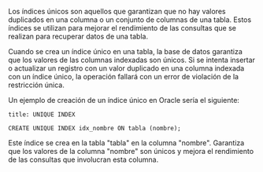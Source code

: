 Los índices únicos son aquellos que garantizan que no hay valores duplicados en una columna o un conjunto de columnas de una tabla. Estos índices se utilizan para mejorar el rendimiento de las consultas que se realizan para recuperar datos de una tabla.

Cuando se crea un índice único en una tabla, la base de datos garantiza que los valores de las columnas indexadas son únicos. Si se intenta insertar o actualizar un registro con un valor duplicado en una columna indexada con un índice único, la operación fallará con un error de violación de la restricción única.

Un ejemplo de creación de un índice único en Oracle sería el siguiente:

```ad-important
title: UNIQUE INDEX
```
```
CREATE UNIQUE INDEX idx_nombre ON tabla (nombre);
```

Este índice se crea en la tabla "tabla" en la columna "nombre". Garantiza que los valores de la columna "nombre" son únicos y mejora el rendimiento de las consultas que involucran esta columna.
